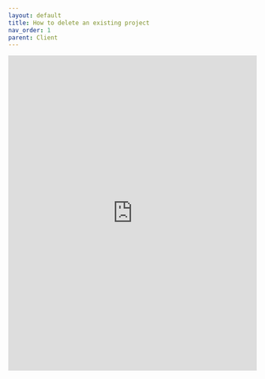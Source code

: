 ```yaml
---
layout: default
title: How to delete an existing project
nav_order: 1
parent: Client
---
```


<iframe src="https://scribehow.com/embed/How_to_delete_an_existing_project__QSGHhfkUQzmSaO-oFkQ6fA" width="100%" height="640" allowfullscreen frameborder="0"></iframe>